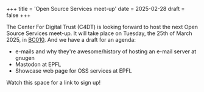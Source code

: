 +++
title = 'Open Source Services meet-up'
date = 2025-02-28
draft = false
+++

The Center For Digital Trust (C4DT) is looking forward to host the next
Open Source Services meet-up.
It will take place on Tuesday, the 25th of March 2025, in 
[BC010](https://plan.epfl.ch/?room==BC%20010).
And we have a draft for an agenda:

- e-mails and why they're awesome/history of hosting an e-mail server at gnugen
- Mastodon at EPFL
- Showcase web page for OSS services at EPFL

Watch this space for a link to sign up!
